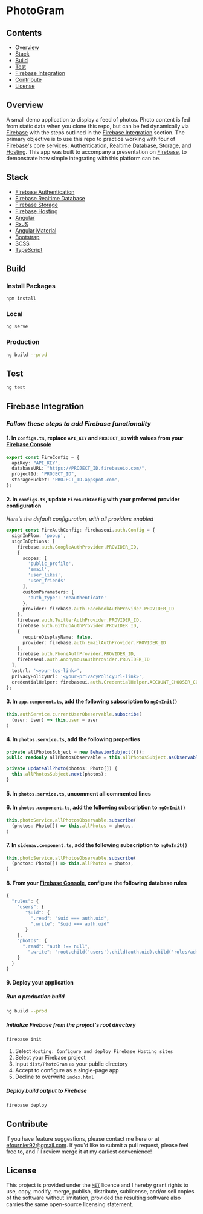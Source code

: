 # PhotoGram

## Contents
- [Overview](#overview)
- [Stack](#stack)
- [Build](#build)
- [Test](#test)
- [Firebase Integration](#firebase-integration)
- [Contribute](#contribute)
- [License](#license)

## Overview
A small demo application to display a feed of photos. Photo content is fed from static data when you clone this repo, but can be fed dynamically via [Firebase](https://firebase.google.com/) with the steps outlined in the [Firebase Integration](#firebase-integration) section. The primary objective is to use this repo to practice working with four of [Firebase's](https://firebase.google.com/) core services: [Authentication](https://firebase.google.com/products/auth/), [Realtime Database](https://firebase.google.com/products/realtime-database/), [Storage](https://firebase.google.com/products/storage), and [Hosting](https://firebase.google.com/products/hosting/). This app was built to accompany a presentation on [Firebase](https://firebase.google.com/), to demonstrate how simple integrating with this platform can be.

## Stack
- [Firebase Authentication](https://firebase.google.com/products/auth/)
- [Firebase Realtime Database](https://firebase.google.com/products/realtime-database/)
- [Firebase Storage](https://firebase.google.com/products/storage)
- [Firebase Hosting](https://firebase.google.com/products/hosting/)
- [Angular](https://angular.io/)
- [RxJS](http://reactivex.io/)
- [Angular Material](https://material.angular.io/)
- [Bootstrap](https://getbootstrap.com/)
- [SCSS](https://sass-lang.com)
- [TypeScript](https://www.typescriptlang.org/)

## Build

### Install Packages
```bash
npm install
```

### Local
```bash
ng serve
```

### Production
```bash
ng build --prod
```

## Test
```bash
ng test
```

## Firebase Integration

### _Follow these steps to add Firebase functionality_

#### 1. In `configs.ts`, replace `API_KEY` and `PROJECT_ID` with values from your [Firebase Console](https://console.firebase.google.com)
```typescript
export const FireConfig = {
  apiKey: "API_KEY",
  databaseURL: "https://PROJECT_ID.firebaseio.com/",
  projectId: "PROJECT_ID",
  storageBucket: "PROJECT_ID.appspot.com",
};
```

#### 2. In `configs.ts`, update `FireAuthConfig` with your preferred provider configuration
_Here's the default configuration, with all providers enabled_
```typescript
export const FireAuthConfig: firebaseui.auth.Config = {
  signInFlow: 'popup',
  signInOptions: [
    firebase.auth.GoogleAuthProvider.PROVIDER_ID,
    {
      scopes: [
        'public_profile',
        'email',
        'user_likes',
        'user_friends'
      ],
      customParameters: {
        'auth_type': 'reauthenticate'
      },
      provider: firebase.auth.FacebookAuthProvider.PROVIDER_ID
    },
    firebase.auth.TwitterAuthProvider.PROVIDER_ID,
    firebase.auth.GithubAuthProvider.PROVIDER_ID,
    {
      requireDisplayName: false,
      provider: firebase.auth.EmailAuthProvider.PROVIDER_ID
    },
    firebase.auth.PhoneAuthProvider.PROVIDER_ID,
    firebaseui.auth.AnonymousAuthProvider.PROVIDER_ID
  ],
  tosUrl: '<your-tos-link>',
  privacyPolicyUrl: '<your-privacyPolicyUrl-link>',
  credentialHelper: firebaseui.auth.CredentialHelper.ACCOUNT_CHOOSER_COM
};
```

#### 3. In `app.component.ts`, add the following subscription to `ngOnInit()`
```typescript
this.authService.currentUserObeservable.subscribe(
  (user: User) => this.user = user
)
```

#### 4. In `photos.service.ts`, add the following properties
```typescript
private allPhotosSubject = new BehaviorSubject({});
public readonly allPhotosObservable = this.allPhotosSubject.asObservable();

private updateAllPhoto(photos: Photo[]) {
  this.allPhotosSubject.next(photos);
}
```

#### 5. In `photos.service.ts`, uncomment all commented lines

#### 6. In `photos.component.ts`, add the following subscription to `ngOnInit()`
```typescript
this.photoService.allPhotosObservable.subscribe(
  (photos: Photo[]) => this.allPhotos = photos,
)
```

#### 7. In `sidenav.component.ts`, add the following subscription to `ngOnInit()`
```typescript
this.photoService.allPhotosObservable.subscribe(
  (photos: Photo[]) => this.allPhotos = photos,
)
```

#### 8. From your [Firebase Console](https://console.firebase.google.com), configure the following database rules
```javascript
{
  "rules": {
    "users": {
       "$uid": {
         ".read": "$uid === auth.uid",
         ".write": "$uid === auth.uid"
       }
    },
    "photos": { 
      ".read": "auth !== null",
     	".write": "root.child('users').child(auth.uid).child('roles/admin').val() === true",
    }
  }
}
```

#### 9. Deploy your application

##### Run a production build
```bash
ng build --prod
```

##### Initialize Firebase from the project's root directory
```bash
firebase init
```
1. Select `Hosting: Configure and deploy Firebase Hosting sites`
2. Select your Firebase project
3. Input `dist/PhotoGram` as your public directory
4. Accept to configure as a single-page app
5. Decline to overwrite `index.html`

##### Deploy build output to Firebase
```bash
firebase deploy
```

## Contribute
If you have feature suggestions, please contact me here or at efournier92@gmail.com. If you'd like to submit a pull request, please feel free to, and I'll review merge it at my earliest convenience!

## License
This project is provided under the [`MIT`](https://opensource.org/licenses/MIT) licence and I hereby grant rights to use, copy, modify, merge, publish, distribute, sublicense, and/or sell copies of the software without limitation, provided the resulting software also carries the same open-source licensing statement.
